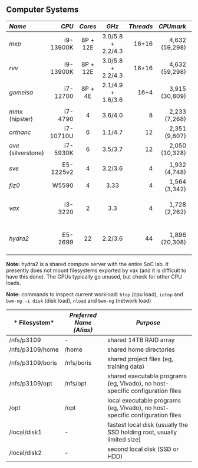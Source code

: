 ## Computer Systems


| *Name*             | *CPU*     | *Cores* | *GHz*             | *Threads* | *CPUmark*      | *RAM* | *Disk1*      | *Disk2*   | *GPU*            |
|:-------------------|----------:|:-------:|:-----------------:|----------:|---------------:|------:|-------------:|----------:|------------------|
| *mxp*              | i9-13900K | 8P + 12E| 3.0/5.8 + 2.2/4.3 | 16+16     | 4,632 (59,298) | 192GB | ssd:2TB      | ssd:4TB(/)| RTX 4090 24GB    |
| *rvv*              | i9-13900K | 8P + 12E| 3.0/5.8 + 2.2/4.3 | 16+16     | 4,632 (59,298) | 192GB | ssd:2TB      | ssd:4TB(/)| RTX 4090 24GB    |
| *gomeisa*          | i7-12700  | 8P + 4E | 2.1/4.9 + 1.6/3.6 | 16+4      | 3,915 (30,809) | 128GB | ssd:2TB(/)   | hdd:none  | Titan V 24GB     |
|                    |           |         |                   |           |                |       |              |           |                  |
| *mmx* (hipster)    | i7-4790   | 4       | 3.6/4.0           |    8      | 2,233  (7,268) | 32GB  | ssd:1TB(/)   | hdd:1TB   | none             |
| *orthanc*          | i7-10710U | 6       | 1.1/4.7           |   12      | 2,351  (9,607) | 64GB  | ssd:500GB(/) | hdd:none  | none             |
| *ave* (silverstone)| i7-5930K  | 6       | 3.5/3.7           |   12      | 2,050 (10,328) | 32GB  | ssd:1TB(/)   | hdd:400GB | Titan V 24GB     |
|                    |           |         |                   |           |                |       |              |           |                  |
| *sve*              | E5-1225v2 | 4       | 3.2/3.6           |    4      | 1,932  (4,748) | 32GB  | ssd:120GB(/) | hdd:400GB | none             |
| *fiz0*             | W5590     | 4       | 3.33              |    4      | 1,564  (3,342) | 48GB  | ssd:120GB(/) | hdd:400GB | Titan V 24GB     |
|                    |           |         |                   |           |                |       |              |           |                  |
| *vax*              | i3-3220   | 2       | 3.3               |    4      | 1,728  (2,262) | 24GB  | ssd:60GB(/)  | raid10:14TB | fileserver, do not use |
|                    |           |         |                   |           |                |       |              |           |                  |
| *hydra2*           | E5-2699   | 22      | 2.2/3.6           |    44     | 1,896 (20,308) |1024GB | none         | none      | GTX 1080 Ti 11GB  (qty: 4) |

**Note:** hydra2 is a shared compute server with the entire SoC lab. It presently does not mount filesystems exported by vax (and it is difficult to have this done). The GPUs typically go unused, but check for other CPU loads.

**Note:** commands to inspect current workload: ``htop`` (cpu load), ``iotop`` and ``bwm-ng -i disk`` (disk load), ``nload`` and ``bwm-ng`` (network load)



| * Filesystem*      | *Preferred Name (Alias)*    | *Purpose*    |
|--------------------|-----------------------------|--------------|
| /nfs/p3109         | -          | shared 14TB RAID array   |
| /nfs/p3109/home    | /home      | shared home directories  |
| /nfs/p3109/boris   | /nfs/boris | shared project files (eg, training data)  |
| /nfs/p3109/opt     | /nfs/opt   | shared executable programs (eg, Vivado), no host-specific configuration files  |
| /opt               | /opt       | local executable programs (eg, Vivado), no host-specific configuration files  |
| /local/disk1       | -          | fastest local disk (usually the SSD holding root, usually limited size)  |
| /local/disk2       | -          | second local disk (SSD or HDD) |

